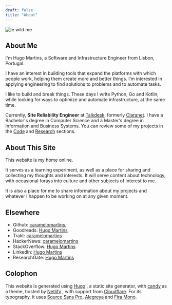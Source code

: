 ```yaml
---
draft: false
title: "About"
---
```


![le wild me](/images/F1000019.jpg)

## About Me

I'm Hugo Martins, a Software and Infrastructure Engineer from Lisbon, Portugal. 

I have an interest in building tools that expand the platforms with which people work, helping them create more and better things. I’m interested in applying engineering to find solutions to problems and to automate tasks.

I like to build and break things. These days I write Python, Go and Kotlin, while looking for ways to optimize and automate infrastructure, at the same time. 

Currently, **Site Reliability Engineer** at [Talkdesk](https://www.talkdesk.com/), formerly [Claranet](http://www.claranet.co.uk/). I have a Bachelor's degree in Computer Science and a Master's degree in Information and Business Systems. You can review some of my projects in the [Code](/code) and [Research](/research) sections.

## About This Site

This website is my home online. 

It serves as a learning experiment, as well as a place for sharing and collecting my thoughts and interests. It will serve content about technology, with occasional forays into culture and other subjects of interest to me. 

It is also a place for me to share information about my projects and whatever I happen to be working on at any given moment.

## Elsewhere

- Github: [caramelomartins](https://github.com/caramelomartins),
- Goodreads:  [Hugo Martins](https://www.goodreads.com/user/show/7832126-hugo-martins)
- Trakt: [caramelomartins](https://trakt.tv/users/caramelomartins)
- HackerNews: [caramelomartins](https://news.ycombinator.com/user?id=caramelomartins) 
- StackOverflow:  [Hugo Martins](https://stackoverflow.com/users/6461671)
- LinkedIn: [Hugo Martins](https://www.linkedin.com/in/hugofcsmartins/)
- ResearchGate: [Hugo Martins](https://www.researchgate.net/profile/Hugo_Martins34)

## Colophon

This website is generated using [Hugo](https://gohugo.io/) , a static site generator, with [candy](https://github.com/caramelomartins/hugo-theme-candy) as a theme, hosted by [Netlify](https://netlify.com/) , with support from [Cloudflare](https://www.cloudflare.com/). For its typography, it uses [Source Sans Pro](https://fonts.google.com/specimen/Source+Sans+Pro), [Alegreya](https://fonts.google.com/specimen/Alegreya) and [Fira Mono](https://fonts.google.com/specimen/Fira+Mono).

